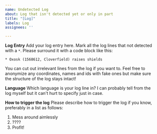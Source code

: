 ```yaml
---
name: Undetected Log
about: Log that isn't detected yet or only in part
title: "[Log]"
labels: Log
assignees: ''

---
```


**Log Entry**
Add your log entry here. Mark all the log lines that not detected with a `*`. Please surround it with a code block like this:

```
* Oxosk (1568612, Cloverfield) raises shields
```

You can cut out irrelevant lines from the log if you want to. Feel free to anonymize any coordinates, names and ids with fake ones but make sure the structure of the log stays intact!

**Language**
Which language is your log line in? I can probably tell from the log myself but it can't hurt to specify just in case.

**How to trigger the log**
Please describe how to trigger the log if you know, preferably in a list as follows:

1. Mess around aimlessly
2. ????
3. Profit!
